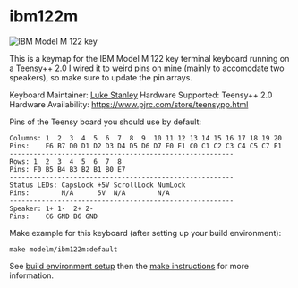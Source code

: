 # ibm122m

![IBM Model M 122 key](https://i.imgur.com/Oo3Ozqz.jpg)

This is a keymap for the IBM Model M 122 key terminal keyboard running on a Teensy++ 2.0
I wired it to weird pins on mine (mainly to accomodate two speakers), so make sure to update the pin arrays.

Keyboard Maintainer: [Luke Stanley](https://github.com/lukexorz)
Hardware Supported: Teensy++ 2.0
Hardware Availability: https://www.pjrc.com/store/teensypp.html 

Pins of the Teensy board you should use by default:
```  
Columns: 1  2  3  4  5  6  7  8  9  10 11 12 13 14 15 16 17 18 19 20  
Pins:    E6 B7 D0 D1 D2 D3 D4 D5 D6 D7 E0 E1 C0 C1 C2 C3 C4 C5 C7 F1  
--------------------------------------------------------  
Rows: 1  2  3  4  5  6  7  8  
Pins: F0 B5 B4 B3 B2 B1 B0 E7  
--------------------------------------------------------  
Status LEDs: CapsLock +5V ScrollLock NumLock  
Pins:        N/A      5V  N/A        N/A
--------------------------------------------------------
Speaker: 1+ 1-  2+ 2-
Pins:    C6 GND B6 GND
```

Make example for this keyboard (after setting up your build environment):

    make modelm/ibm122m:default

See [build environment setup](https://docs.qmk.fm/#/getting_started_build_tools) then the [make instructions](https://docs.qmk.fm/#/getting_started_make_guide) for more information.
